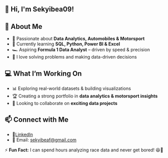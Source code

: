## 👋 Hi, I'm Sekyibea09!  

## 🔹 About Me  
- 👀 Passionate about **Data Analytics, Automobiles & Motorsport**  
- 🌱 Currently learning **SQL, Python, Power BI & Excel**  
- 🏎️ Aspiring **Formula 1 Data Analyst** – driven by speed & precision  
- 🧠 I love solving problems and making data-driven decisions  

## 💻 What I’m Working On  
- 📊 Exploring real-world datasets & building visualizations  
- 🏆 Creating a strong portfolio in **data analytics & motorsport insights**  
- 🤝 Looking to collaborate on **exciting data projects**  

## 📫 Connect with Me  
- 💼[LinkedIn]((https://www.linkedin.com/in/sekyibea-frempong-319b1a26a/) )   
- 📧 Email: sekyibeaf@gmail.com

⚡ **Fun Fact:** I can spend hours analyzing race data and never get bored! 😆🏁  

